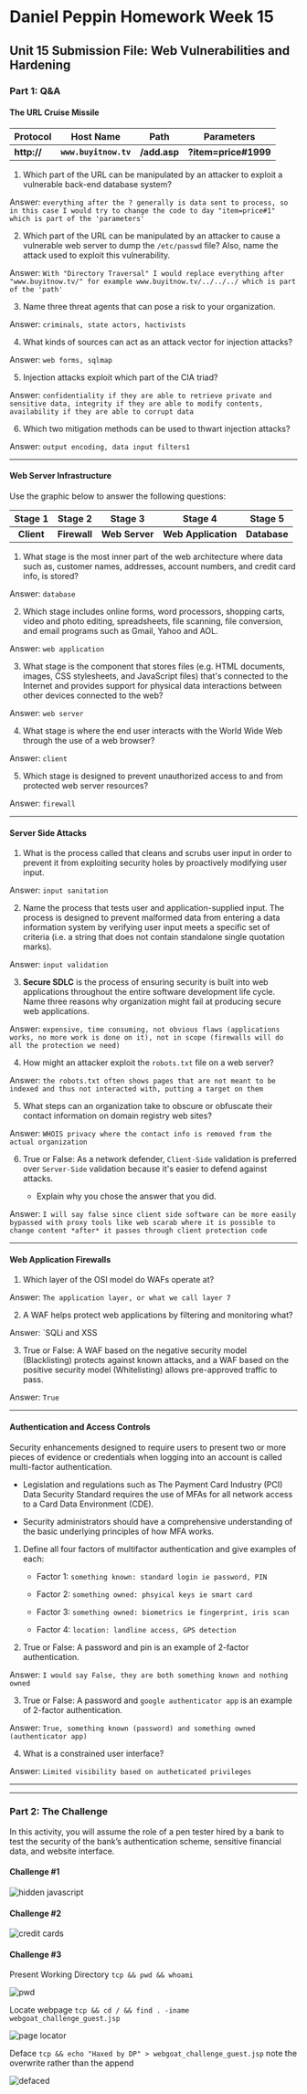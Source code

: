 # Daniel Peppin Homework Week 15


## Unit 15 Submission File: Web Vulnerabilities and Hardening


### Part 1: Q&A

#### The URL Cruise Missile

| Protocol         | Host Name                 | Path                   | Parameters               |
| ---------------- | :-----------------------: | ---------------------- | ------------------------ |
| **http://**      | **`www.buyitnow.tv`**     | **/add.asp**           | **?item=price#1999**     |


1. Which part of the URL can be manipulated by an attacker to exploit a vulnerable back-end database system? 

Answer: `everything after the ? generally is data sent to process, so in this case I would try to change the code to day "item=price#1" which is part of the 'parameters'`

2. Which part of the URL can be manipulated by an attacker to cause a vulnerable web server to dump the `/etc/passwd` file? Also, name the attack used to exploit this vulnerability.

Answer: `With "Directory Traversal" I would replace everything after "www.buyitnow.tv/" for example www.buyitnow.tv/../../../ which is part of the 'path'`
   
3. Name three threat agents that can pose a risk to your organization.

Answer: `criminals, state actors, hactivists`

4. What kinds of sources can act as an attack vector for injection attacks?

Answer: `web forms, sqlmap`

5. Injection attacks exploit which part of the CIA triad?

Answer: `confidentiality if they are able to retrieve private and sensitive data, integrity if they are able to modify contents, availability if they are able to corrupt data`

6. Which two mitigation methods can be used to thwart injection attacks?

Answer: `output encoding, data input filters1`

____

#### Web Server Infrastructure

Use the graphic below to answer the following questions:

| Stage 1        | Stage 2             | Stage 3                 | Stage 4              | Stage 5          |
| :------------: | :-----------------: | :---------------------: | :------------------: | :--------------: |
| **Client**     | **Firewall**        | **Web Server**          | **Web Application**  | **Database**     |
   
   
1. What stage is the most inner part of the web architecture where data such as, customer names, addresses, account numbers, and credit card info, is stored?

Answer: `database`

2. Which stage includes online forms, word processors, shopping carts, video and photo editing, spreadsheets, file scanning, file conversion, and email programs such as Gmail, Yahoo and AOL.

Answer: `web application`

3. What stage is the component that stores files (e.g. HTML documents, images, CSS stylesheets, and JavaScript files) that's connected to the Internet and provides support for physical data interactions between other devices connected to the web?

Answer: `web server`

4. What stage is where the end user interacts with the World Wide Web through the use of a web browser?

Answer: `client`

5. Which stage is designed to prevent unauthorized access to and from protected web server resources?

Answer: `firewall`

----


#### Server Side Attacks

1. What is the process called that cleans and scrubs user input in order to prevent it from exploiting security holes by proactively modifying user input.

Answer: `input sanitation`

2. Name the process that tests user and application-supplied input. The process is designed to prevent malformed data from entering a data information system by verifying user input meets a specific set of criteria (i.e. a string that does not contain standalone single quotation marks).

Answer: `input validation`

3. **Secure SDLC** is the process of ensuring security is built into web applications throughout the entire software development life cycle. Name three reasons why organization might fail at producing secure web applications.

Answer: `expensive, time consuming, not obvious flaws (applications works, no more work is done on it), not in scope (firewalls will do all the protection we need)`

4. How might an attacker exploit the `robots.txt` file on a web server?

Answer: `the robots.txt often shows pages that are not meant to be indexed and thus not interacted with, putting a target on them`

5. What steps can an organization take to obscure or obfuscate their contact information on domain registry web sites?

Answer: `WHOIS privacy where the contact info is removed from the actual organization`
   
6. True or False: As a network defender, `Client-Side` validation is preferred over `Server-Side` validation because it's easier to defend against attacks.

   - Explain why you chose the answer that you did.

Answer: `I will say false since client side software can be more easily bypassed with proxy tools like web scarab where it is possible to change content *after* it passes through client protection code`

____

#### Web Application Firewalls

1. Which layer of the OSI model do WAFs operate at?

Answer: `The application layer, or what we call layer 7`

2. A WAF helps protect web applications by filtering and monitoring what?

Answer: `SQLi and XSS

3. True or False: A WAF based on the negative security model (Blacklisting) protects against known attacks, and a WAF based on the positive security model (Whitelisting) allows pre-approved traffic to pass.

Answer: `True`
____

#### Authentication and Access Controls

Security enhancements designed to require users to present two or more pieces of evidence or credentials when logging into an account is called multi-factor authentication.

- Legislation and regulations such as The Payment Card Industry (PCI) Data Security Standard requires the use of MFAs for all network access to a Card Data Environment (CDE).

- Security administrators should have a comprehensive understanding of the basic underlying principles of how MFA works.

1. Define all four factors of multifactor authentication and give examples of each:

   - Factor 1: `something known: standard login ie password, PIN`

   
   - Factor 2: `something owned: phsyical keys ie smart card`
   
   
   - Factor 3: `something owned: biometrics ie fingerprint, iris scan`

   
   - Factor 4: `location: landline access, GPS detection`

   
2. True or False: A password and pin is an example of 2-factor authentication.

Answer: `I would say False, they are both something known and nothing owned`
   
3. True or False: A password and `google authenticator app` is an example of 2-factor authentication.

Answer: `True, something known (password) and something owned (authenticator app)`
   
4. What is a constrained user interface? 

Answer: `Limited visibility based on autheticated privileges`

----
____

### Part 2: The Challenge 

In this activity, you will assume the role of a pen tester hired by a bank to test the security of the bank’s authentication scheme, sensitive financial data, and website interface.

#### Challenge #1

![hidden javascript](https://github.com/dmpeppin/BootCamp_Homework/blob/main/HW15%20Ch1.PNG)



#### Challenge #2

![credit cards](https://github.com/dmpeppin/BootCamp_Homework/blob/main/HW15%20Ch2.PNG)


#### Challenge #3

Present Working Directory `tcp && pwd && whoami`

![pwd](https://github.com/dmpeppin/BootCamp_Homework/blob/main/HW15%20Ch3.PNG)

Locate webpage `tcp && cd / && find . -iname webgoat_challenge_guest.jsp`

![page locator](https://github.com/dmpeppin/BootCamp_Homework/blob/main/HW15%20Ch3.PNG)

Deface `tcp && echo "Haxed by DP" > webgoat_challenge_guest.jsp` note the overwrite rather than the append

![defaced](https://github.com/dmpeppin/BootCamp_Homework/blob/main/HW15%20Ch3.PNG)
